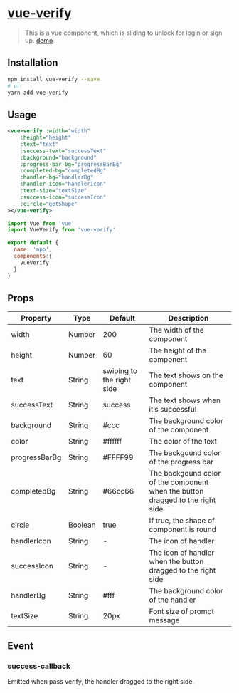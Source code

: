 # [vue-verify](https://www.npmjs.com/package/vue-verify)

> This is a vue component, which is sliding to unlock for login or sign up.
[demo](https://fewbadboy.github.io/vue-verify/)

## Installation

``` bash
npm install vue-verify --save
# or
yarn add vue-verify
```

## Usage
``` xml
<vue-verify :width="width" 
	:height="height" 
	:text="text" 
	:success-text="successText" 
	:background="background" 
	:progress-bar-bg="progressBarBg" 
	:completed-bg="completedBg" 
	:handler-bg="handlerBg" 
	:handler-icon="handlerIcon" 
	:text-size="textSize" 
	:success-icon="successIcon" 
	:circle="getShape"
></vue-verify>
```

``` javascript
import Vue from 'vue'
import VueVerify from 'vue-verify'

export default {
  name: 'app',
  components:{
    VueVerify
  }
}
```
## Props

Property|Type|Default|Description
---|---|---|---
width|Number|200|The width of the component
height|Number|60|The height of the component
text|String|swiping to the right side|The text shows on the component
successText|String|success|The text shows when it’s successful
background|String|#ccc|The background color of the component
color|String|#ffffff|The color of the text
progressBarBg|String|#FFFF99|The backgound color of the progress bar
completedBg|String|#66cc66|The backgound color of the component when the button dragged to the right side
circle|Boolean|true|If true, the shape of component is round
handlerIcon|String|-|The icon of handler
successIcon|String|-|The icon of handler when the button dragged to the right side
handlerBg|String|#fff|The background color of the handler
textSize|String|20px|Font size of prompt message


## Event

### success-callback
Emitted when pass verify, the handler dragged to the right side.

